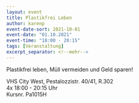```yaml
---
layout: event
title: Plastikfrei Leben
author: karenp
event-date-sort: 2021-10-01
event-date: "01.10.2021"
event-time: "18:00 - 20:15"
tags: [Veranstaltung]
excerpt_separator: <!--mehr-->
---
```


Plastikfrei leben, Müll vermeiden und Geld sparen!<!--mehr-->

VHS City West, Pestalozzistr. 40/41, R.302  
4x 18:00 - 20:15 Uhr  
Kursnr. Pa1015H
